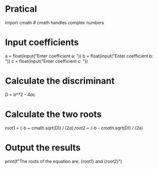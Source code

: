 # Pratical
import cmath  # cmath handles complex numbers

# Input coefficients
a = float(input("Enter coefficient a: "))
b = float(input("Enter coefficient b: "))
c = float(input("Enter coefficient c: "))

# Calculate the discriminant
D = b**2 - 4*a*c

# Calculate the two roots
root1 = (-b + cmath.sqrt(D)) / (2*a)
root2 = (-b - cmath.sqrt(D)) / (2*a)

# Output the results
print(f"The roots of the equation are: {root1} and {root2}")
